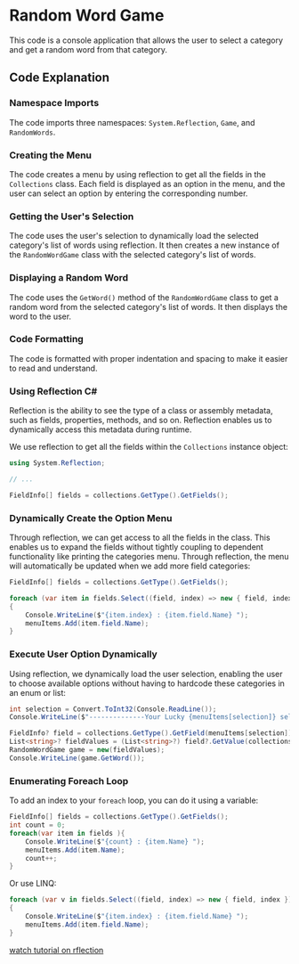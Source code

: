 

# Random Word Game

This code is a console application that allows the user to select a category and get a random word from that category.

## Code Explanation

### Namespace Imports

The code imports three namespaces: `System.Reflection`, `Game`, and `RandomWords`.

### Creating the Menu

The code creates a menu by using reflection to get all the fields in the `Collections` class. Each field is displayed as an option in the menu, and the user can select an option by entering the corresponding number.

### Getting the User's Selection

The code uses the user's selection to dynamically load the selected category's list of words using reflection. It then creates a new instance of the `RandomWordGame` class with the selected category's list of words.

### Displaying a Random Word

The code uses the `GetWord()` method of the `RandomWordGame` class to get a random word from the selected category's list of words. It then displays the word to the user.

### Code Formatting

The code is formatted with proper indentation and spacing to make it easier to read and understand.



### Using Reflection C#

Reflection is the ability to see the type of a class or assembly metadata, such as fields, properties, methods, and so on. 
Reflection enables us to dynamically access this metadata during runtime.

We use reflection to get all the fields within the `Collections` instance object:

```C#
using System.Reflection;

// ...

FieldInfo[] fields = collections.GetType().GetFields();
```

### Dynamically Create the Option Menu

Through reflection, we can get access to all the fields in the class. This enables us to expand the fields without tightly coupling to dependent 
functionality like printing the categories menu. Through reflection, the menu will automatically be updated when we add more field categories:

```C#
FieldInfo[] fields = collections.GetType().GetFields();

foreach (var item in fields.Select((field, index) => new { field, index }))
{
    Console.WriteLine($"{item.index} : {item.field.Name} ");
    menuItems.Add(item.field.Name);
}
```

### Execute User Option Dynamically

Using reflection, we dynamically load the user selection, enabling the user to choose available options without having to hardcode these categories in an enum or list:

```C#
int selection = Convert.ToInt32(Console.ReadLine());
Console.WriteLine($"--------------Your Lucky {menuItems[selection]} selection is ---------------------------");

FieldInfo? field = collections.GetType().GetField(menuItems[selection]);
List<string>? fieldValues = (List<string>?) field?.GetValue(collections) ?? new List<string>();
RandomWordGame game = new(fieldValues);
Console.WriteLine(game.GetWord());
```

### Enumerating Foreach Loop

To add an index to your `foreach` loop, you can do it using a variable:

```C#
FieldInfo[] fields = collections.GetType().GetFields();
int count = 0; 
foreach(var item in fields ){
    Console.WriteLine($"{count} : {item.Name} ");
    menuItems.Add(item.Name);
    count++;
}
```

Or use LINQ:

```C#
foreach (var v in fields.Select((field, index) => new { field, index }))
{
    Console.WriteLine($"{item.index} : {item.field.Name} ");
    menuItems.Add(item.field.Name);
}
```

[watch tutorial on rflection](https://www.youtube.com/watch?v=MqJ_JjCV-9M)